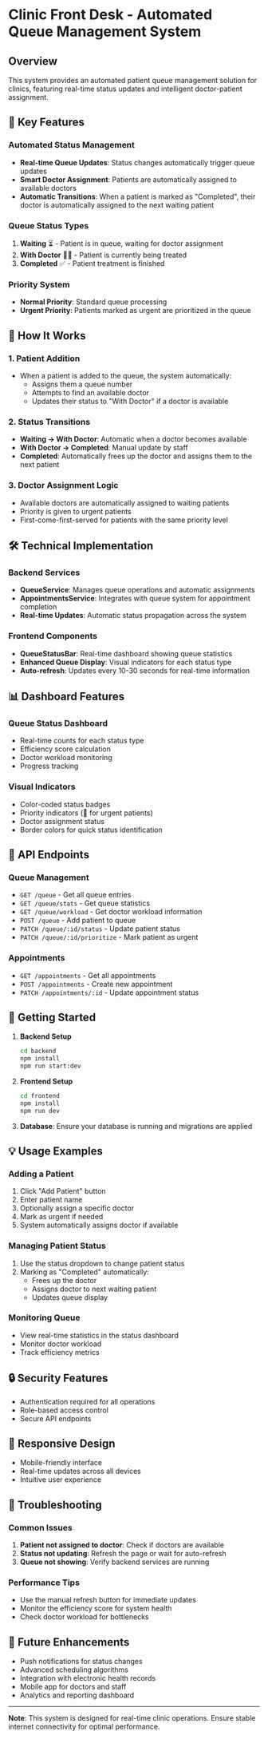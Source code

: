 # Clinic Front Desk - Automated Queue Management System

## Overview

This system provides an automated patient queue management solution for clinics, featuring real-time status updates and intelligent doctor-patient assignment.

## 🚀 Key Features

### Automated Status Management
- **Real-time Queue Updates**: Status changes automatically trigger queue updates
- **Smart Doctor Assignment**: Patients are automatically assigned to available doctors
- **Automatic Transitions**: When a patient is marked as "Completed", their doctor is automatically assigned to the next waiting patient

### Queue Status Types
1. **Waiting** ⏳ - Patient is in queue, waiting for doctor assignment
2. **With Doctor** 👨‍⚕️ - Patient is currently being treated
3. **Completed** ✅ - Patient treatment is finished

### Priority System
- **Normal Priority**: Standard queue processing
- **Urgent Priority**: Patients marked as urgent are prioritized in the queue

## 🔄 How It Works

### 1. Patient Addition
- When a patient is added to the queue, the system automatically:
  - Assigns them a queue number
  - Attempts to find an available doctor
  - Updates their status to "With Doctor" if a doctor is available

### 2. Status Transitions
- **Waiting → With Doctor**: Automatic when a doctor becomes available
- **With Doctor → Completed**: Manual update by staff
- **Completed**: Automatically frees up the doctor and assigns them to the next patient

### 3. Doctor Assignment Logic
- Available doctors are automatically assigned to waiting patients
- Priority is given to urgent patients
- First-come-first-served for patients with the same priority level

## 🛠️ Technical Implementation

### Backend Services
- **QueueService**: Manages queue operations and automatic assignments
- **AppointmentsService**: Integrates with queue system for appointment completion
- **Real-time Updates**: Automatic status propagation across the system

### Frontend Components
- **QueueStatusBar**: Real-time dashboard showing queue statistics
- **Enhanced Queue Display**: Visual indicators for each status type
- **Auto-refresh**: Updates every 10-30 seconds for real-time information

## 📊 Dashboard Features

### Queue Status Dashboard
- Real-time counts for each status type
- Efficiency score calculation
- Doctor workload monitoring
- Progress tracking

### Visual Indicators
- Color-coded status badges
- Priority indicators (🚨 for urgent patients)
- Doctor assignment status
- Border colors for quick status identification

## 🔧 API Endpoints

### Queue Management
- `GET /queue` - Get all queue entries
- `GET /queue/stats` - Get queue statistics
- `GET /queue/workload` - Get doctor workload information
- `POST /queue` - Add patient to queue
- `PATCH /queue/:id/status` - Update patient status
- `PATCH /queue/:id/prioritize` - Mark patient as urgent

### Appointments
- `GET /appointments` - Get all appointments
- `POST /appointments` - Create new appointment
- `PATCH /appointments/:id` - Update appointment status

## 🚀 Getting Started

1. **Backend Setup**
   ```bash
   cd backend
   npm install
   npm run start:dev
   ```

2. **Frontend Setup**
   ```bash
   cd frontend
   npm install
   npm run dev
   ```

3. **Database**: Ensure your database is running and migrations are applied

## 💡 Usage Examples

### Adding a Patient
1. Click "Add Patient" button
2. Enter patient name
3. Optionally assign a specific doctor
4. Mark as urgent if needed
5. System automatically assigns doctor if available

### Managing Patient Status
1. Use the status dropdown to change patient status
2. Marking as "Completed" automatically:
   - Frees up the doctor
   - Assigns doctor to next waiting patient
   - Updates queue display

### Monitoring Queue
- View real-time statistics in the status dashboard
- Monitor doctor workload
- Track efficiency metrics

## 🔒 Security Features
- Authentication required for all operations
- Role-based access control
- Secure API endpoints

## 📱 Responsive Design
- Mobile-friendly interface
- Real-time updates across all devices
- Intuitive user experience

## 🚨 Troubleshooting

### Common Issues
1. **Patient not assigned to doctor**: Check if doctors are available
2. **Status not updating**: Refresh the page or wait for auto-refresh
3. **Queue not showing**: Verify backend services are running

### Performance Tips
- Use the manual refresh button for immediate updates
- Monitor the efficiency score for system health
- Check doctor workload for bottlenecks

## 🔮 Future Enhancements
- Push notifications for status changes
- Advanced scheduling algorithms
- Integration with electronic health records
- Mobile app for doctors and staff
- Analytics and reporting dashboard

---

**Note**: This system is designed for real-time clinic operations. Ensure stable internet connectivity for optimal performance.

